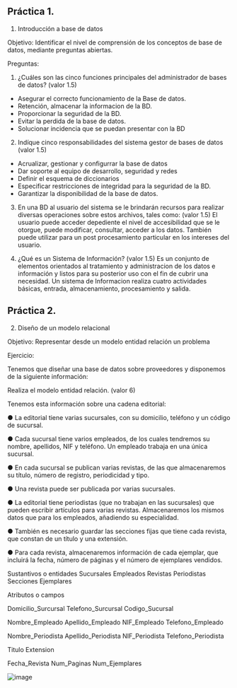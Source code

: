 ## Práctica 1.

1. Introducción a base de datos

Objetivo: Identificar el nivel de comprensión de los conceptos de base de datos,
mediante preguntas abiertas.
 
Preguntas:

1. ¿Cuáles son las cinco funciones principales del administrador de bases de datos?
(valor 1.5)
- Asegurar el correcto funcionamiento de la Base de datos.
- Retención, almacenar la informacion de la BD.
- Proporcionar la seguridad de la BD.
- Evitar la perdida de la base de datos.
- Solucionar incidencia que se puedan presentar con la BD


2. Indíque cinco responsabilidades del sistema gestor de bases de datos (valor 1.5)
- Acrualizar, gestionar y configurrar la base de datos
- Dar soporte al equipo de desarrollo, seguridad y redes
- Definir el esquema de diccionarios
- Especificar restricciones de integridad para la seguridad de la BD.
- Garantizar la disponibilidad de la base de datos.


3. En una BD al usuario del sistema se le brindarán recursos para realizar diversas
operaciones sobre estos archivos, tales como: (valor 1.5)
 El usuario puede acceder depediente el nivel de accesibilidad que se le otorgue, puede modificar, consultar, acceder a los datos. También puede utilizar para un post procesamiento particular en los intereses del usuario.


4. ¿Qué es un Sistema de Información? (valor 1.5)
Es un conjunto de elementos orientados  al tratamiento y administracion de los datos e información y listos para su posterior uso con el fin de cubrir una necesidad. Un sistema de Informacion realiza cuatro actividades básicas, entrada, almacenamiento, procesamiento y salida.
## Práctica 2.

2. Diseño de un modelo relacional

Objetivo: Representar desde un modelo entidad relación un problema


Ejercicio:

Tenemos que diseñar una base de datos sobre proveedores y disponemos de la siguiente
información:

Realiza el modelo entidad relación. (valor 6)

Tenemos esta información sobre una cadena editorial:

● La editorial tiene varias sucursales, con su domicilio, teléfono y un código de
sucursal.

● Cada sucursal tiene varios empleados, de los cuales tendremos su nombre,
apellidos, NIF y teléfono. Un empleado trabaja en una única sucursal.

● En cada sucursal se publican varias revistas, de las que almacenaremos su título,
número de registro, periodicidad y tipo.

● Una revista puede ser publicada por varias sucursales.

● La editorial tiene periodistas (que no trabajan en las sucursales) que pueden
escribir artículos para varias revistas. Almacenaremos los mismos datos que para
los empleados, añadiendo su especialidad.

● También es necesario guardar las secciones fijas que tiene cada revista, que
constan de un título y una extensión.

● Para cada revista, almacenaremos información de cada ejemplar, que incluirá la
fecha, número de páginas y el número de ejemplares vendidos.


Sustantivos o entidades 
Sucursales
Empleados
Revistas
Periodistas
Secciones
Ejemplares

Atributos o campos

Domicilio_Surcursal
Telefono_Surcursal
Codigo_Sucursal

Nombre_Empleado
Apellido_Empleado
NIF_Empleado
Telefono_Empleado

Nombre_Periodista
Apellido_Periodista
NIF_Periodista
Telefono_Periodista

Titulo
Extension

Fecha_Revista
Num_Paginas
Num_Ejemplares

![image](https://user-images.githubusercontent.com/34118685/169090862-3257be1a-16ea-4de5-9cc5-6ec91d178771.png)





